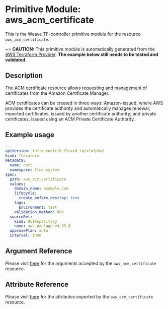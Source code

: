 
# Primitive Module: aws_acm_certificate

This is the Weave TF-controller primitive module for the resource `aws_acm_certificate`.

~> **CAUTION:** This primitive module is automatically generated from the [AWS Terraform Provider](https://registry.terraform.io/providers/hashicorp/aws/latest/docs/resources/acm_certificate). **The example below still needs to be tested and validated**.

## Description

The ACM certificate resource allows requesting and management of certificates
from the Amazon Certificate Manager.

ACM certificates can be created in three ways:
Amazon-issued, where AWS provides the certificate authority and automatically manages renewal;
imported certificates, issued by another certificate authority;
and private certificates, issued using an ACM Private Certificate Authority.

## Example usage

```yaml
---
apiVersion: infra.contrib.fluxcd.io/v1alpha1
kind: Terraform
metadata:
  name: cert
  namespace: flux-system
spec:
  path: aws_acm_certificate
  values:
    domain_name: example.com
    lifecycle:
      create_before_destroy: true
    tags:
      Environment: test
    validation_method: DNS
  sourceRef:
    kind: OCIRepository
    name: aws-package-v4.33.0
  approvePlan: auto
  interval: 1h0m
```

## Argument Reference

Please visit [here](https://registry.terraform.io/providers/hashicorp/aws/latest/docs/resources/acm_certificate#argument-reference) for the arguments accepted by the `aws_acm_certificate` resource.

## Attribute Reference

Please visit [here](https://registry.terraform.io/providers/hashicorp/aws/latest/docs/resources/acm_certificate#attributes-reference) for the attributes exported by the `aws_acm_certificate` resource.
